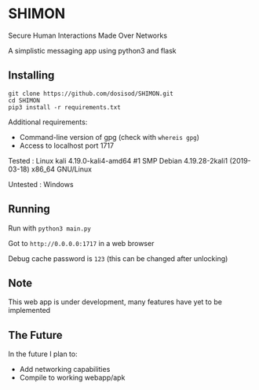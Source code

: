 # SHIMON

Secure Human Interactions Made Over Networks

A simplistic messaging app using python3 and flask

## Installing

```
git clone https://github.com/dosisod/SHIMON.git
cd SHIMON
pip3 install -r requirements.txt
```

Additional requirements:
* Command-line version of gpg (check with `whereis gpg`)
* Access to localhost port 1717

Tested : Linux kali 4.19.0-kali4-amd64 #1 SMP Debian 4.19.28-2kali1 (2019-03-18) x86_64 GNU/Linux

Untested : Windows

## Running

Run with `python3 main.py`

Got to `http://0.0.0.0:1717` in a web browser

Debug cache password is `123` (this can be changed after unlocking)

## Note

This web app is under development, many features have yet to be implemented

## The Future

In the future I plan to:
* Add networking capabilities
* Compile to working webapp/apk